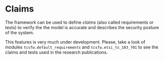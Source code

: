 # Claims

The framework can be used to define _claims_ (also called requirements or tests) to verify the the model is accurate and describes the security posture of the system.

This features is very much under development.
Please, take a look of modules `tcsfw.default_requirements` and `tcsfw.etsi_ts_103_701` to see the claims and tests used in the research publications.
